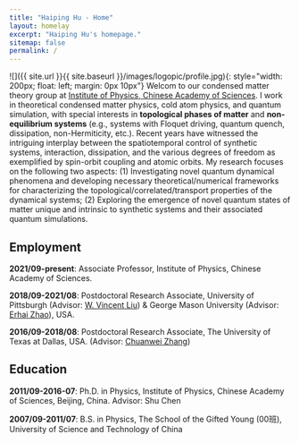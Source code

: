 ```yaml
---
title: "Haiping Hu - Home"
layout: homelay
excerpt: "Haiping Hu's homepage."
sitemap: false
permalink: /
---
```


![]({{ site.url }}{{ site.baseurl }}/images/logopic/profile.jpg){: style="width: 200px; float: left; margin: 0px  10px"}
Welcom to our condensed matter theory group at [Institute of Physics, Chinese Academy of Sciences](http://www.iop.cas.cn/). I work in theoretical condensed matter physics, cold atom physics, and quantum simulation, with special interests in **topological phases of matter** and **non-equilibrium systems** (e.g., systems with Floquet driving, quantum quench, dissipation, non-Hermiticity, etc.). Recent years have witnessed the intriguing interplay between the spatiotemporal control of synthetic systems, interaction, dissipation, and the various degrees of freedom as exemplified by spin-orbit coupling and atomic orbits. My research focuses on the following two aspects: (1) Investigating novel quantum dynamical phenomena and developing necessary theoretical/numerical frameworks for characterizing the topological/correlated/transport properties of the dynamical systems; (2) Exploring the emergence of novel quantum states of matter unique and intrinsic to synthetic systems and their associated quantum simulations.


## Employment ##

**2021/09-present**: Associate Professor, Institute of Physics, Chinese Academy of Sciences.

**2018/09-2021/08**: Postdoctoral Research Associate, University of Pittsburgh (Advisor: [W. Vincent Liu](http://liu.phyast.pitt.edu/)) & George Mason University (Advisor: [Erhai Zhao](https://ezhao.physics.gmu.edu/)), USA.

**2016/09-2018/08**: Postdoctoral Research Associate, The University of Texas at Dallas, USA. (Advisor: [Chuanwei Zhang](https://personal.utdallas.edu/~cxz124830/))

## Education ##
**2011/09-2016-07**: Ph.D. in Physics, Institute of Physics, Chinese Academy of Sciences, Beijing, China. Advisor: Shu Chen

**2007/09-2011/07**: B.S. in Physics, The School of the Gifted Young (00班), University of Science and Technology of China
